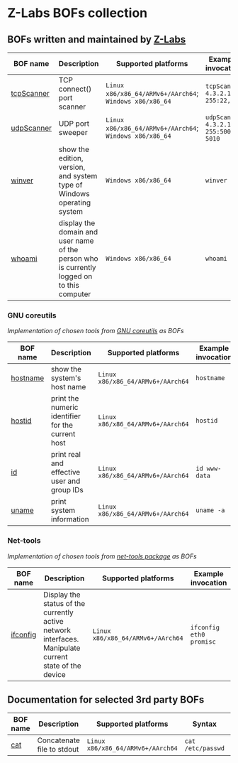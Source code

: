 # Z-Labs BOFs collection

## BOFs written and maintained by [Z-Labs](https://z-labs.eu/)

| BOF name  | Description | Supported platforms | Example invocation
| ------------- | ---------------------------------------------------- | --------------------------- | ------------------ |
| [tcpScanner](src/tcpScanner.zig)  | TCP connect() port scanner  | `Linux x86/x86_64/ARMv6+/AArch64`; `Windows x86/x86_64` | `tcpScanner 4.3.2.1-255:22,80` |
| [udpScanner](src/udpScanner.zig) | UDP port sweeper | `Linux x86/x86_64/ARMv6+/AArch64`; `Windows x86/x86_64` | `udpScanner 4.3.2.1-255:5000-5010` |
| [winver](src/wWinver.zig) | show the edition, version, and system type of Windows operating system | `Windows x86/x86_64` | `winver` |
| [whoami](src/wWhoami.zig) | display the domain and user name of the person who is currently logged on to this computer | `Windows x86/x86_64` | `whoami` |


### GNU coreutils

*Implementation of chosen tools from [GNU coreutils](http://git.savannah.gnu.org/gitweb/?p=coreutils.git) as BOFs*

| BOF name  | Description | Supported platforms | Example invocation
| ------------- | ---------------------------------------------------- | --------------------------- | ------------------ |
| [hostname](src/coreutils/hostname.zig) | show the system's host name | `Linux x86/x86_64/ARMv6+/AArch64` | `hostname` |
| [hostid](src/coreutils/hostid.zig) | print the numeric identifier for the current host | `Linux x86/x86_64/ARMv6+/AArch64` | `hostid` |
| [id](src/coreutils/id.zig) | print real and effective user and group IDs | `Linux x86/x86_64/ARMv6+/AArch64` | `id www-data` |
| [uname](src/coreutils/uname.zig) | print system information | `Linux x86/x86_64/ARMv6+/AArch64` | `uname -a` |

### Net-tools

*Implementation of chosen tools from [net-tools package](https://salsa.debian.org/debian/net-tools) as BOFs*

| BOF name  | Description | Supported platforms | Example invocation
| ------------- | ---------------------------------------------------- | --------------------------- | ------------------ |
| [ifconfig](src/net-tools/ifconfig.zig) | Display the status of the currently active network interfaces. Manipulate current state of the device | `Linux x86/x86_64/ARMv6+/AArch64` | `ifconfig eth0 promisc` |

## Documentation for selected 3rd party BOFs

| BOF name  | Description | Supported platforms | Syntax | Author |
| ------------- | ---------------------------------------------------- | --------------------------- | ------------------ | ----------- |
| [cat](https://raw.githubusercontent.com/trustedsec/ELFLoader/main/SA/src/cat.c) | Concatenate file to stdout | `Linux x86/x86_64/ARMv6+/AArch64` | `cat /etc/passwd` | [Trustedsec](https://github.com/trustedsec/ELFLoader)
